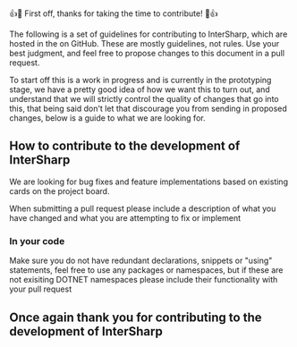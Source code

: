 👍🎉 First off, thanks for taking the time to contribute! 🎉👍

The following is a set of guidelines for contributing to InterSharp, which are hosted in the on GitHub. These are mostly guidelines, not rules. Use your best judgment, and feel free to propose changes to this document in a pull request.

To start off this is a work in progress and is currently in the prototyping stage, we have a pretty good idea of how we want this to turn out, and understand that we will strictly control the quality of changes that go into this, that being said don't let that discourage you from sending in proposed changes, below is a guide to what we are looking for.

## How to contribute to the development of InterSharp
We are looking for bug fixes and feature implementations based on existing cards on the project board.

When submitting a pull request please include a description of what you have changed and what you are attempting to fix or implement

### In your code
Make sure you do not have redundant declarations, snippets or "using" statements, feel free to use any packages or namespaces, but if these are not exisiting DOTNET namespaces please include their functionality with your pull request

## Once again thank you for contributing to the development of InterSharp
